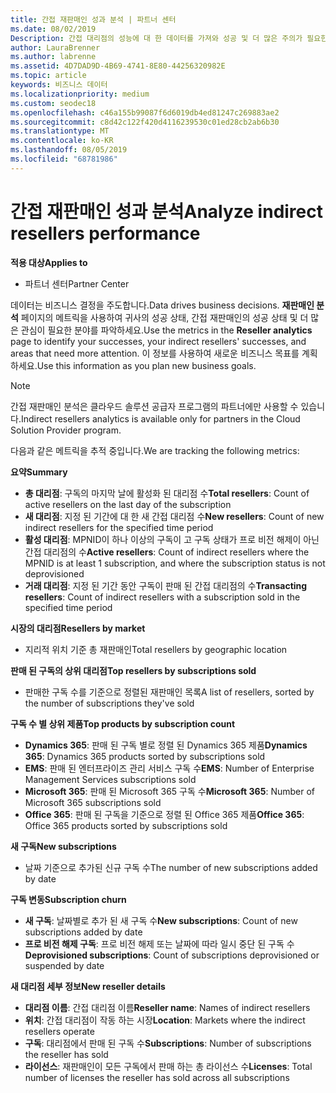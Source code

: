 ```yaml
---
title: 간접 재판매인 성과 분석 | 파트너 센터
ms.date: 08/02/2019
Description: 간접 대리점의 성능에 대 한 데이터를 가져와 성공 및 더 많은 주의가 필요한 영역을 식별 합니다.
author: LauraBrenner
ms.author: labrenne
ms.assetid: 4D7DAD9D-4B69-4741-8E80-44256320982E
ms.topic: article
keywords: 비즈니스 데이터
ms.localizationpriority: medium
ms.custom: seodec18
ms.openlocfilehash: c46a155b99087f6d6019db4ed81247c269883ae2
ms.sourcegitcommit: c8d42c122f420d4116239530c01ed28cb2ab6b30
ms.translationtype: MT
ms.contentlocale: ko-KR
ms.lasthandoff: 08/05/2019
ms.locfileid: "68781986"
---
```

# <a name="analyze-indirect-resellers-performance"></a><span data-ttu-id="5184e-104">간접 재판매인 성과 분석</span><span class="sxs-lookup"><span data-stu-id="5184e-104">Analyze indirect resellers performance</span></span> 

<span data-ttu-id="5184e-105">**적용 대상**</span><span class="sxs-lookup"><span data-stu-id="5184e-105">**Applies to**</span></span>
- <span data-ttu-id="5184e-106">파트너 센터</span><span class="sxs-lookup"><span data-stu-id="5184e-106">Partner Center</span></span>

<span data-ttu-id="5184e-107">데이터는 비즈니스 결정을 주도합니다.</span><span class="sxs-lookup"><span data-stu-id="5184e-107">Data drives business decisions.</span></span> <span data-ttu-id="5184e-108">**재판매인 분석** 페이지의 메트릭을 사용하여 귀사의 성공 상태, 간접 재판매인의 성공 상태 및 더 많은 관심이 필요한 분야를 파악하세요.</span><span class="sxs-lookup"><span data-stu-id="5184e-108">Use the metrics in the **Reseller analytics** page to identify your successes, your indirect resellers' successes, and areas that need more attention.</span></span> <span data-ttu-id="5184e-109">이 정보를 사용하여 새로운 비즈니스 목표를 계획하세요.</span><span class="sxs-lookup"><span data-stu-id="5184e-109">Use this information as you plan new business goals.</span></span>

> [!NOTE]
> <span data-ttu-id="5184e-110">간접 재판매인 분석은 클라우드 솔루션 공급자 프로그램의 파트너에만 사용할 수 있습니다.</span><span class="sxs-lookup"><span data-stu-id="5184e-110">Indirect resellers analytics is available only for partners in the Cloud Solution Provider program.</span></span>

<span data-ttu-id="5184e-111">다음과 같은 메트릭을 추적 중입니다.</span><span class="sxs-lookup"><span data-stu-id="5184e-111">We are tracking the following metrics:</span></span>

<span data-ttu-id="5184e-112">**요약**</span><span class="sxs-lookup"><span data-stu-id="5184e-112">**Summary**</span></span>  
 - <span data-ttu-id="5184e-113">**총 대리점**: 구독의 마지막 날에 활성화 된 대리점 수</span><span class="sxs-lookup"><span data-stu-id="5184e-113">**Total resellers**: Count of active resellers on the last day of the subscription</span></span>  
 - <span data-ttu-id="5184e-114">**새 대리점**: 지정 된 기간에 대 한 새 간접 대리점 수</span><span class="sxs-lookup"><span data-stu-id="5184e-114">**New resellers**: Count of new indirect resellers for the specified time period</span></span>  
 - <span data-ttu-id="5184e-115">**활성 대리점**: MPNID이 하나 이상의 구독이 고 구독 상태가 프로 비전 해제이 아닌 간접 대리점의 수</span><span class="sxs-lookup"><span data-stu-id="5184e-115">**Active resellers**: Count of indirect resellers where the MPNID is at least 1 subscription, and where the subscription status is not deprovisioned</span></span>  
 - <span data-ttu-id="5184e-116">**거래 대리점**: 지정 된 기간 동안 구독이 판매 된 간접 대리점의 수</span><span class="sxs-lookup"><span data-stu-id="5184e-116">**Transacting resellers**: Count of indirect resellers with a subscription sold in the specified time period</span></span>  

<span data-ttu-id="5184e-117">**시장의 대리점**</span><span class="sxs-lookup"><span data-stu-id="5184e-117">**Resellers by market**</span></span>  
 - <span data-ttu-id="5184e-118">지리적 위치 기준 총 재판매인</span><span class="sxs-lookup"><span data-stu-id="5184e-118">Total resellers by geographic location</span></span>  

<span data-ttu-id="5184e-119">**판매 된 구독의 상위 대리점**</span><span class="sxs-lookup"><span data-stu-id="5184e-119">**Top resellers by subscriptions sold**</span></span>
 - <span data-ttu-id="5184e-120">판매한 구독 수를 기준으로 정렬된 재판매인 목록</span><span class="sxs-lookup"><span data-stu-id="5184e-120">A list of resellers, sorted by the number of subscriptions they've sold</span></span>  

<span data-ttu-id="5184e-121">**구독 수 별 상위 제품**</span><span class="sxs-lookup"><span data-stu-id="5184e-121">**Top products by subscription count**</span></span>  
 - <span data-ttu-id="5184e-122">**Dynamics 365**: 판매 된 구독 별로 정렬 된 Dynamics 365 제품</span><span class="sxs-lookup"><span data-stu-id="5184e-122">**Dynamics 365**: Dynamics 365 products sorted by subscriptions sold</span></span>  
 - <span data-ttu-id="5184e-123">**EMS**: 판매 된 엔터프라이즈 관리 서비스 구독 수</span><span class="sxs-lookup"><span data-stu-id="5184e-123">**EMS**: Number of Enterprise Management Services subscriptions sold</span></span>  
 - <span data-ttu-id="5184e-124">**Microsoft 365**: 판매 된 Microsoft 365 구독 수</span><span class="sxs-lookup"><span data-stu-id="5184e-124">**Microsoft 365**: Number of Microsoft 365 subscriptions sold</span></span>  
 - <span data-ttu-id="5184e-125">**Office 365**: 판매 된 구독을 기준으로 정렬 된 Office 365 제품</span><span class="sxs-lookup"><span data-stu-id="5184e-125">**Office 365**: Office 365 products sorted by subscriptions sold</span></span>  

<span data-ttu-id="5184e-126">**새 구독**</span><span class="sxs-lookup"><span data-stu-id="5184e-126">**New subscriptions**</span></span>  
 - <span data-ttu-id="5184e-127">날짜 기준으로 추가된 신규 구독 수</span><span class="sxs-lookup"><span data-stu-id="5184e-127">The number of new subscriptions added by date</span></span>  

<span data-ttu-id="5184e-128">**구독 변동**</span><span class="sxs-lookup"><span data-stu-id="5184e-128">**Subscription churn**</span></span>  
 - <span data-ttu-id="5184e-129">**새 구독**: 날짜별로 추가 된 새 구독 수</span><span class="sxs-lookup"><span data-stu-id="5184e-129">**New subscriptions**: Count of new subscriptions added by date</span></span>  
 - <span data-ttu-id="5184e-130">**프로 비전 해제 구독**: 프로 비전 해제 또는 날짜에 따라 일시 중단 된 구독 수</span><span class="sxs-lookup"><span data-stu-id="5184e-130">**Deprovisioned subscriptions**: Count of subscriptions deprovisioned or suspended by date</span></span>  

<span data-ttu-id="5184e-131">**새 대리점 세부 정보**</span><span class="sxs-lookup"><span data-stu-id="5184e-131">**New reseller details**</span></span>  
 - <span data-ttu-id="5184e-132">**대리점 이름**: 간접 대리점 이름</span><span class="sxs-lookup"><span data-stu-id="5184e-132">**Reseller name**: Names of indirect resellers</span></span>  
 - <span data-ttu-id="5184e-133">**위치**: 간접 대리점이 작동 하는 시장</span><span class="sxs-lookup"><span data-stu-id="5184e-133">**Location**: Markets where the indirect resellers operate</span></span>  
 - <span data-ttu-id="5184e-134">**구독**: 대리점에서 판매 된 구독 수</span><span class="sxs-lookup"><span data-stu-id="5184e-134">**Subscriptions**: Number of subscriptions the reseller has sold</span></span>  
 - <span data-ttu-id="5184e-135">**라이선스**: 재판매인이 모든 구독에서 판매 하는 총 라이선스 수</span><span class="sxs-lookup"><span data-stu-id="5184e-135">**Licenses**: Total number of licenses the reseller has sold across all subscriptions</span></span>  
  
  